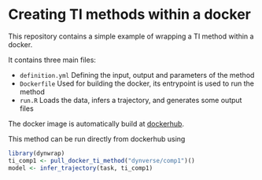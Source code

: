 # Creating TI methods within a docker

This repository contains a simple example of wrapping a TI method within a docker.

It contains three main files:

* `definition.yml` Defining the input, output and parameters of the method
* `Dockerfile` Used for building the docker, its entrypoint is used to run the method
* `run.R` Loads the data, infers a trajectory, and generates some output files

The docker image is automatically build at [dockerhub](https://hub.docker.com/r/dynverse/comp1/builds/).

This method can be run directly from dockerhub using

```r
library(dynwrap)
ti_comp1 <- pull_docker_ti_method("dynverse/comp1")()
model <- infer_trajectory(task, ti_comp1)
```